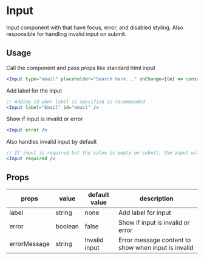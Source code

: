 # Input

Input component with that have focus, error, and disabled styling. Also responsible for handling invalid input on submit.

## Usage

Call the component and pass props like standard html input

```jsx
<Input type="email" placeholder="Search here..." onChange={(e) => console.log(e.target.value)} />
```

Add label for the input

```jsx
// Adding id when label is specified is recommended
<Input label="Email" id="email" />
```

Show if input is invalid or error

```jsx
<Input error />
```

Also handles invalid input by default

```jsx
// If input is required but the value is empty on submit, the input will turn into error style.
<Input required />
```

## Props

| props        | value   | default value | description                                         |
| ------------ | ------- | ------------- | --------------------------------------------------- |
| label        | string  | none          | Add label for input                                 |
| error        | boolean | false         | Show if input is invalid or error                   |
| errorMessage | string  | Invalid input | Error message content to show when input is invalid |
